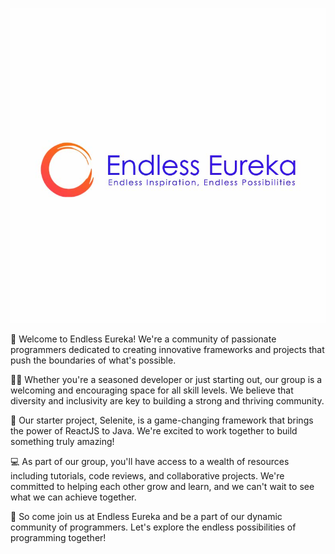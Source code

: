 <p align="center"><img src="./endlsess.jpg"/></p>
👋 Welcome to Endless Eureka! We're a community of passionate programmers dedicated to creating innovative frameworks and projects that push the boundaries of what's possible.

👨‍💻 Whether you're a seasoned developer or just starting out, our group is a welcoming and encouraging space for all skill levels. We believe that diversity and inclusivity are key to building a strong and thriving community.

🚀 Our starter project, Selenite, is a game-changing framework that brings the power of ReactJS to Java. We're excited to work together to build something truly amazing!

💻 As part of our group, you'll have access to a wealth of resources including tutorials, code reviews, and collaborative projects. We're committed to helping each other grow and learn, and we can't wait to see what we can achieve together.

🤝 So come join us at Endless Eureka and be a part of our dynamic community of programmers. Let's explore the endless possibilities of programming together!
